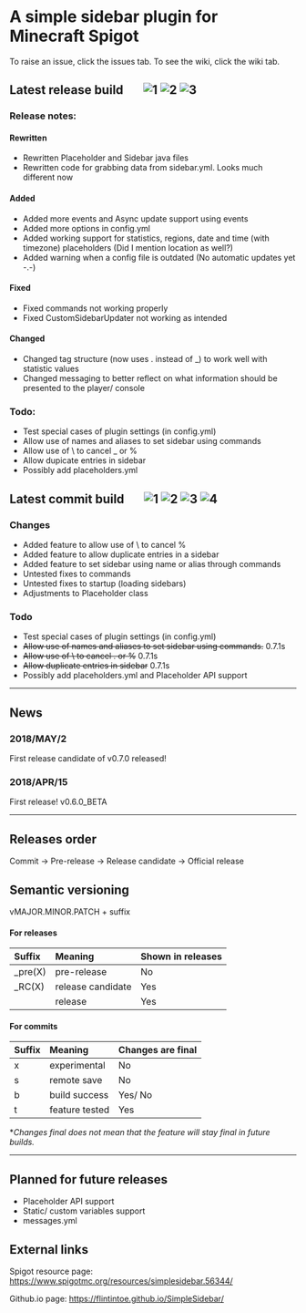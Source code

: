 # A simple sidebar plugin for Minecraft Spigot
To raise an issue, click the issues tab. To see the wiki, click the wiki tab.

## Latest release build &nbsp; &nbsp; &nbsp; ![1](https://img.shields.io/github/release/flintintoe/SimpleSidebar.svg?style=flat-square&label=Release) ![2](https://img.shields.io/github/release-date/flintintoe/SimpleSidebar.svg?style=flat-square&label=Last%20release) ![3](https://img.shields.io/github/license/flintintoe/SimpleSidebar.svg?style=flat-square&label=License)

### Release notes:

#### Rewritten
- Rewritten Placeholder and Sidebar java files
- Rewritten code for grabbing data from sidebar.yml. Looks much different now

#### Added
- Added more events and Async update support using events
- Added more options in config.yml
- Added working support for statistics, regions, date and time (with timezone) placeholders (Did I mention location as well?)
- Added warning when a config file is outdated (No automatic updates yet -.-)

#### Fixed
- Fixed commands not working properly
- Fixed CustomSidebarUpdater not working as intended

#### Changed
- Changed tag structure (now uses . instead of \_) to work well with statistic values
- Changed messaging to better reflect on what information should be presented to the player/ console

### Todo:
- Test special cases of plugin settings (in config.yml)
- Allow use of names and aliases to set sidebar using commands
- Allow use of \ to cancel _ or %
- Allow dupicate entries in sidebar
- Possibly add placeholders.yml

## Latest commit build &nbsp; &nbsp; &nbsp; ![1](https://img.shields.io/badge/Commit-v0.7.1s-orange.svg?style=flat-square&label=Build) ![2](https://img.shields.io/github/last-commit/flintintoe/SimpleSidebar/master.svg?style=flat-square&label=Last%20commit) ![3](https://img.shields.io/circleci/project/github/flintintoe/SimpleSidebar/master.svg?style=flat-square&label=CircleCI) ![4](https://img.shields.io/codacy/grade/ad2a5c3320dd43cbad38ba13a85f8a66/master.svg?style=flat-square&label=Codacy%20grade)

### Changes
- Added feature to allow use of \ to cancel %
- Added feature to allow duplicate entries in a sidebar
- Added feature to set sidebar using name or alias through commands
- Untested fixes to commands
- Untested fixes to startup (loading sidebars)
- Adjustments to Placeholder class

### Todo
- Test special cases of plugin settings (in config.yml)
- ~~Allow use of names and aliases to set sidebar using commands.~~ 0.7.1s
- ~~Allow use of \ to cancel . or %~~ 0.7.1s
- ~~Allow duplicate entries in sidebar~~ 0.7.1s
- Possibly add placeholders.yml and Placeholder API support
***
## News

### 2018/MAY/2
First release candidate of v0.7.0 released!
### 2018/APR/15
First release! v0.6.0_BETA
***
## Releases order
Commit → Pre-release → Release candidate → Official release

## Semantic versioning
vMAJOR.MINOR.PATCH + suffix
#### For releases
| Suffix        | Meaning           | Shown in releases |
|:--------------|:------------------|:------------------|
| \_pre(X)      | pre-release       | No                |
| \_RC(X)       | release candidate | Yes               |
|               | release           | Yes               |
#### For commits
| Suffix | Meaning        | Changes are final |
|:-------|:---------------|:------------------|
| x      | experimental   | No                |
| s      | remote save    | No                |
| b      | build success  | Yes/ No           |
| t      | feature tested | Yes               |

\**Changes final does not mean that the feature will stay final in future builds.*
***
## Planned for future releases
- Placeholder API support
- Static/ custom variables support
- messages.yml

## External links
Spigot resource page: https://www.spigotmc.org/resources/simplesidebar.56344/

Github.io page: https://flintintoe.github.io/SimpleSidebar/
